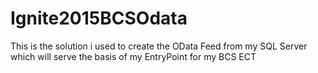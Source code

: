 # Ignite2015BCSOdata
This is the solution i used to create the OData Feed from my SQL Server which will serve the basis of my EntryPoint for my BCS ECT
